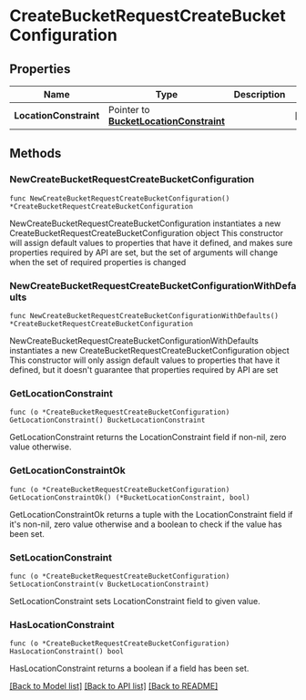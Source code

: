 # CreateBucketRequestCreateBucketConfiguration

## Properties

Name | Type | Description | Notes
------------ | ------------- | ------------- | -------------
**LocationConstraint** | Pointer to [**BucketLocationConstraint**](BucketLocationConstraint.md) |  | [optional] 

## Methods

### NewCreateBucketRequestCreateBucketConfiguration

`func NewCreateBucketRequestCreateBucketConfiguration() *CreateBucketRequestCreateBucketConfiguration`

NewCreateBucketRequestCreateBucketConfiguration instantiates a new CreateBucketRequestCreateBucketConfiguration object
This constructor will assign default values to properties that have it defined,
and makes sure properties required by API are set, but the set of arguments
will change when the set of required properties is changed

### NewCreateBucketRequestCreateBucketConfigurationWithDefaults

`func NewCreateBucketRequestCreateBucketConfigurationWithDefaults() *CreateBucketRequestCreateBucketConfiguration`

NewCreateBucketRequestCreateBucketConfigurationWithDefaults instantiates a new CreateBucketRequestCreateBucketConfiguration object
This constructor will only assign default values to properties that have it defined,
but it doesn't guarantee that properties required by API are set

### GetLocationConstraint

`func (o *CreateBucketRequestCreateBucketConfiguration) GetLocationConstraint() BucketLocationConstraint`

GetLocationConstraint returns the LocationConstraint field if non-nil, zero value otherwise.

### GetLocationConstraintOk

`func (o *CreateBucketRequestCreateBucketConfiguration) GetLocationConstraintOk() (*BucketLocationConstraint, bool)`

GetLocationConstraintOk returns a tuple with the LocationConstraint field if it's non-nil, zero value otherwise
and a boolean to check if the value has been set.

### SetLocationConstraint

`func (o *CreateBucketRequestCreateBucketConfiguration) SetLocationConstraint(v BucketLocationConstraint)`

SetLocationConstraint sets LocationConstraint field to given value.

### HasLocationConstraint

`func (o *CreateBucketRequestCreateBucketConfiguration) HasLocationConstraint() bool`

HasLocationConstraint returns a boolean if a field has been set.


[[Back to Model list]](../README.md#documentation-for-models) [[Back to API list]](../README.md#documentation-for-api-endpoints) [[Back to README]](../README.md)


